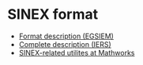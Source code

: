 # SINEX format

- [Format description (EGSIEM)](http://jgte.github.io/gswarm/SINEX/EGSIEM_NEQ_SNX.pdf)
- [Complete description (IERS)](https://www.iers.org/IERS/EN/Organization/AnalysisCoordinator/SinexFormat/sinex.html)
- [SINEX-related utilites at Mathworks](https://www.mathworks.com/matlabcentral/fileexchange?term=sinex)
